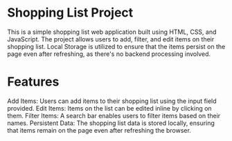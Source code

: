 # Shopping List Project

This is a simple shopping list web application built using HTML, CSS, and JavaScript. 
The project allows users to add, filter, and edit items on their shopping list. 
Local Storage is utilized to ensure that the items persist on the page even after refreshing, as there's no backend processing involved.

# Features

Add Items: Users can add items to their shopping list using the input field provided.
Edit Items: Items on the list can be edited inline by clicking on them.
Filter Items: A search bar enables users to filter items based on their names.
Persistent Data: The shopping list data is stored locally, ensuring that items remain on the page even after refreshing the browser.
